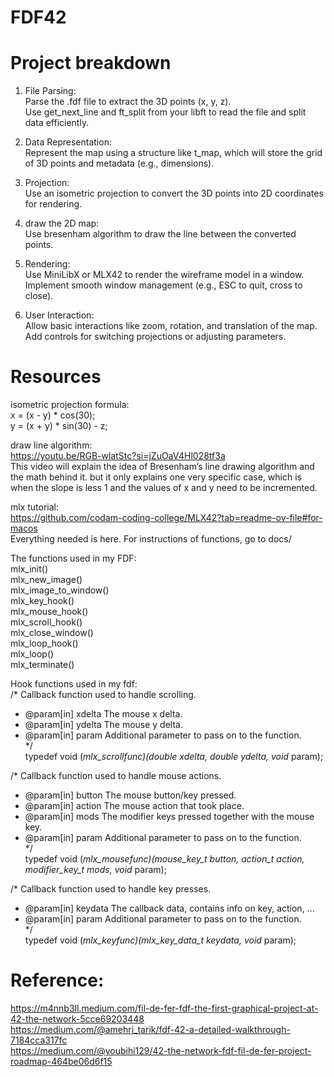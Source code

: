 # FDF42

# Project breakdown
1. File Parsing:<br>
Parse the .fdf file to extract the 3D points (x, y, z).<br>
Use get_next_line and ft_split from your libft to read the file and split data efficiently.<br>

2. Data Representation:<br>
Represent the map using a structure like t_map, which will store the grid of 3D points and metadata (e.g., dimensions).<br>

3. Projection:<br>
Use an isometric projection to convert the 3D points into 2D coordinates for rendering.<br>

4. draw the 2D map:<br>
Use bresenham algorithm to draw the line between the converted points.<br>

5. Rendering:<br>
Use MiniLibX or MLX42 to render the wireframe model in a window.<br>
Implement smooth window management (e.g., ESC to quit, cross to close).<br>

6. User Interaction:<br>
Allow basic interactions like zoom, rotation, and translation of the map.<br>
Add controls for switching projections or adjusting parameters.<br>

# Resources
isometric projection formula:<br>
x = (x - y) * cos(30);<br>
y = (x + y) * sin(30) - z;<br>

draw line algorithm:<br>
https://youtu.be/RGB-wlatStc?si=jZuOaV4Hl028tf3a<br>
This video will explain the idea of Bresenham’s line drawing algorithm and the math behind it. but it only explains one very specific case, which is when the slope is less 1 and the values of x and y need to be incremented.<br>

mlx tutorial:<br>
https://github.com/codam-coding-college/MLX42?tab=readme-ov-file#for-macos<br>
Everything needed is here. For instructions of functions, go to docs/<br>

The functions used in my FDF:<br>
mlx_init()<br>
mlx_new_image()<br>
mlx_image_to_window()<br>
mlx_key_hook()<br>
mlx_mouse_hook()<br>
mlx_scroll_hook()<br>
mlx_close_window()<br>
mlx_loop_hook()<br>
mlx_loop()<br>
mlx_terminate()<br>


Hook functions used in my fdf:<br>
/* Callback function used to handle scrolling.<br>
 * @param[in] xdelta The mouse x delta.<br>
 * @param[in] ydelta The mouse y delta.<br>
 * @param[in] param Additional parameter to pass on to the function.<br>
 */<br>
typedef void (*mlx_scrollfunc)(double xdelta, double ydelta, void* param);<br>

/* Callback function used to handle mouse actions.<br>
 * @param[in] button The mouse button/key pressed.<br>
 * @param[in] action The mouse action that took place.<br>
 * @param[in] mods The modifier keys pressed together with the mouse key.<br>
 * @param[in] param Additional parameter to pass on to the function.<br>
 */<br>
typedef void (*mlx_mousefunc)(mouse_key_t button, action_t action, modifier_key_t mods, void* param);<br>

/* Callback function used to handle key presses.<br>
 * @param[in] keydata The callback data, contains info on key, action, ...<br>
 * @param[in] param Additional parameter to pass on to the function.<br>
 */<br>
typedef void (*mlx_keyfunc)(mlx_key_data_t keydata, void* param);<br>

# Reference:
https://m4nnb3ll.medium.com/fil-de-fer-fdf-the-first-graphical-project-at-42-the-network-5cce69203448<br>
https://medium.com/@amehri_tarik/fdf-42-a-detailed-walkthrough-7184cca317fc<br>
https://medium.com/@youbihi129/42-the-network-fdf-fil-de-fer-project-roadmap-464be06d6f15<br>